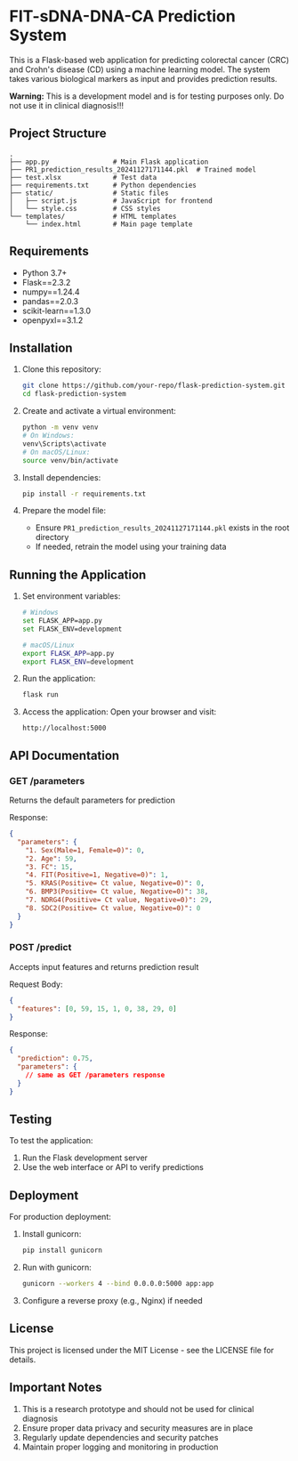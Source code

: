 # FIT-sDNA-DNA-CA Prediction System

This is a Flask-based web application for predicting colorectal cancer (CRC) and Crohn's disease (CD) using a machine learning model. The system takes various biological markers as input and provides prediction results.

**Warning:** This is a development model and is for testing purposes only. Do not use it in clinical diagnosis!!!

## Project Structure

```
.
├── app.py                # Main Flask application
├── PR1_prediction_results_20241127171144.pkl  # Trained model
├── test.xlsx             # Test data
├── requirements.txt      # Python dependencies
├── static/               # Static files
│   ├── script.js         # JavaScript for frontend
│   └── style.css         # CSS styles
└── templates/            # HTML templates
    └── index.html        # Main page template
```

## Requirements

- Python 3.7+
- Flask==2.3.2
- numpy==1.24.4
- pandas==2.0.3
- scikit-learn==1.3.0
- openpyxl==3.1.2

## Installation

1. Clone this repository:
   ```bash
   git clone https://github.com/your-repo/flask-prediction-system.git
   cd flask-prediction-system
   ```

2. Create and activate a virtual environment:
   ```bash
   python -m venv venv
   # On Windows:
   venv\Scripts\activate
   # On macOS/Linux:
   source venv/bin/activate
   ```

3. Install dependencies:
   ```bash
   pip install -r requirements.txt
   ```

4. Prepare the model file:
   - Ensure `PR1_prediction_results_20241127171144.pkl` exists in the root directory
   - If needed, retrain the model using your training data

## Running the Application

1. Set environment variables:
   ```bash
   # Windows
   set FLASK_APP=app.py
   set FLASK_ENV=development
   
   # macOS/Linux
   export FLASK_APP=app.py
   export FLASK_ENV=development
   ```

2. Run the application:
   ```bash
   flask run
   ```

3. Access the application:
   Open your browser and visit:
   ```
   http://localhost:5000
   ```

## API Documentation

### GET /parameters
Returns the default parameters for prediction

Response:
```json
{
  "parameters": {
    "1. Sex(Male=1, Female=0)": 0,
    "2. Age": 59,
    "3. FC": 15,
    "4. FIT(Positive=1, Negative=0)": 1,
    "5. KRAS(Positive= Ct value, Negative=0)": 0,
    "6. BMP3(Positive= Ct value, Negative=0)": 38,
    "7. NDRG4(Positive= Ct value, Negative=0)": 29,
    "8. SDC2(Positive= Ct value, Negative=0)": 0
  }
}
```

### POST /predict
Accepts input features and returns prediction result

Request Body:
```json
{
  "features": [0, 59, 15, 1, 0, 38, 29, 0]
}
```

Response:
```json
{
  "prediction": 0.75,
  "parameters": {
    // same as GET /parameters response
  }
}
```

## Testing

To test the application:
1. Run the Flask development server
2. Use the web interface or API to verify predictions

## Deployment

For production deployment:
1. Install gunicorn:
   ```bash
   pip install gunicorn
   ```

2. Run with gunicorn:
   ```bash
   gunicorn --workers 4 --bind 0.0.0.0:5000 app:app
   ```

3. Configure a reverse proxy (e.g., Nginx) if needed

## License

This project is licensed under the MIT License - see the LICENSE file for details.

## Important Notes

1. This is a research prototype and should not be used for clinical diagnosis
2. Ensure proper data privacy and security measures are in place
3. Regularly update dependencies and security patches
4. Maintain proper logging and monitoring in production
